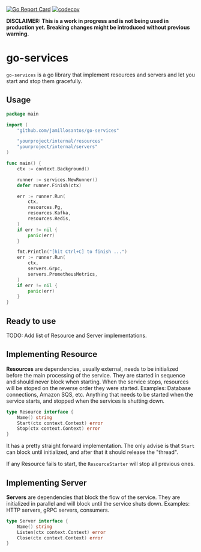 [![Go Report Card](https://goreportcard.com/badge/github.com/jamillosantos/go-services)](https://goreportcard.com/report/github.com/jamillosantos/go-services) [![codecov](https://codecov.io/gh/jamillosantos/go-services/branch/master/graph/badge.svg?token=FPOIDZ55TM)](https://codecov.io/gh/jamillosantos/go-services)

**DISCLAIMER: This is a work in progress and is not being used in production yet. Breaking changes might be introduced
without previous warning.**

# go-services

`go-services` is a go library that implement resources and servers and let you start and stop them gracefully. 

## Usage

```go
package main

import (
	"github.com/jamillosantos/go-services"

	"yourproject/internal/resources"
	"yourproject/internal/servers"
)

func main() {
	ctx := context.Background()

	runner := services.NewRunner()
	defer runner.Finish(ctx)

	err := runner.Run(
		ctx,
		resources.Pg,
		resources.Kafka,
		resources.Redis,
	)
	if err != nil {
		panic(err)
	}

	fmt.Println("[hit Ctrl+C] to finish ...")
	err := runner.Run(
		ctx,
		servers.Grpc,
		servers.PrometheusMetrics,
	)
	if err != nil {
		panic(err)
	}
}
```

## Ready to use

TODO: Add list of Resource and Server implementations.

## Implementing Resource

**Resources** are dependencies, usually external, needs to be initialized before the main processing of the service.
They are started in sequence and should never block when starting. When the service stops, resources will be stoped
on the reverse order they were started. Examples: Database connections, Amazon SQS, etc. Anything that needs to be
started when the service starts, and stopped when the services is shutting down.

```go
type Resource interface {
	Name() string
	Start(ctx context.Context) error
	Stop(ctx context.Context) error
}
```

It has a pretty straight forward implementation. The only advise is that `Start` can block until initialized, and after
that it should release the "thread".

If any Resource fails to start, the `ResourceStarter` will stop all previous ones. 

## Implementing Server

**Servers** are dependencies that block the flow of the service. They are initialized in parallel and will block until
the service shuts down. Examples: HTTP servers, gRPC servers, consumers.

```go
type Server interface {
	Name() string
	Listen(ctx context.Context) error
	Close(ctx context.Context) error
}
```